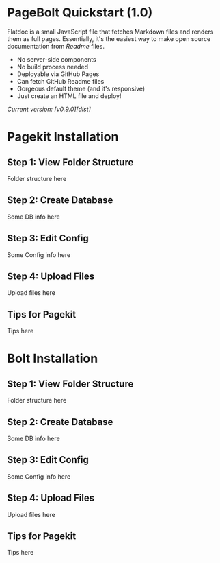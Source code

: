PageBolt Quickstart (1.0)
=========================

Flatdoc is a small JavaScript file that fetches Markdown files and renders them
as full pages. Essentially, it's the easiest
way to make open source documentation from *Readme* files.

* No server-side components
* No build process needed
* Deployable via GitHub Pages
* Can fetch GitHub Readme files
* Gorgeous default theme (and it's responsive)
* Just create an HTML file and deploy!

*Current version: [v0.9.0][dist]*


Pagekit Installation
===============

Step 1: View Folder Structure
---------------

Folder structure here

Step 2: Create Database
---------------

Some DB info here

Step 3: Edit Config
---------------

Some Config info here

Step 4: Upload Files
---------------

Upload files here

Tips for Pagekit
---------------

Tips here

      

Bolt Installation
===============

Step 1: View Folder Structure
---------------

Folder structure here

Step 2: Create Database
---------------

Some DB info here

Step 3: Edit Config
---------------

Some Config info here

Step 4: Upload Files
---------------

Upload files here

Tips for Pagekit
---------------

Tips here
